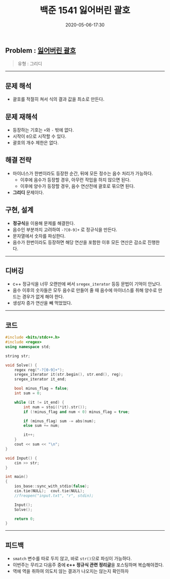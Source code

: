 ﻿---
title: 백준 1541 잃어버린 괄호
date: 2020-05-06-17:30
categories:
- PS

tags:
- baekjoon
- PS
- Problem Solve
- Greedy
---

## Problem : [잃어버린 괄호](https://www.acmicpc.net/problem/1541)
> 유형 : 그리디

---

 
## 문제 해석
* 괄호를 적절히 쳐서 식의 결과 값을 최소로 만든다.

## 문제 재해석
* 등장하는 기호는 `+`와 `-` 밖에 없다. 
* 시작이 `0`으로 시작할 수 있다.
* 괄호의 개수 제한은 없다.

## 해결 전략
* 마이너스가 한번이라도 등장한 순간, 뒤에 모든 정수는 음수 처리가 가능하다. 
	* 이후에 음수가 등장할 경우, 아무런 작업을 하지 않으면 된다.
	* 이후에 양수가 등장할 경우, 음수 연산전에 괄호로 묶으면 된다.
* **그리디** 문제이다.

##  구현, 설계
* **정규식**을 이용해 문제를 해결한다.
* 음수인 부분까지 고려하여 `-?[0-9]+` 로 정규식을 만든다.
* 문자열에서 숫자를 파싱한다.
* 음수가 한번이라도 등장하면 해당 연산을 포함한 이후 모든 연산은 감소로 진행한다.

---

## 디버깅
* c++ 정규식을 너무 오랜만에 써서 `sregex_iterator` 등등 문법이 기억이 안났다.
* 음수 이후의 숫자들은 모두 음수로 만들어 줄 때 음수에 마이너스를 취해 양수로 만드는 경우가 없게 해야 한다.
* 생성자 증가 연산을 빼 먹었었다. 

---

## 코드

```c++
#include <bits/stdc++.h>
#include <regex>
using namespace std;

string str;

void Solve() {
    regex reg("-?[0-9]+");
    sregex_iterator it(str.begin(), str.end(), reg);
    sregex_iterator it_end;

    bool minus_flag = false;
    int sum = 0;

    while (it != it_end) {
        int num = stoi((*it).str());
        if (!minus_flag and num < 0) minus_flag = true;

        if (minus_flag) sum -= abs(num);
        else sum += num;

        it++;
    }
    cout << sum << "\n";
}

void Input() {
    cin >> str;
}

int main()
{
    ios_base::sync_with_stdio(false);
    cin.tie(NULL);  cout.tie(NULL);
    //freopen("input.txt", "r", stdin);

    Input();
    Solve();

    return 0;
}
```


---

## 피드백
* `smatch` 변수를 따로 두지 않고, 바로 `str()`으로 파싱이 가능하다.
* 이번주는 무리고 다음주 중에 **c++ 정규식 관련 정리글**을 포스팅하며 복습해야겠다.
* 역에 역을 취하여 의도치 않는 결과가 나오지는 않는지 확인하자
